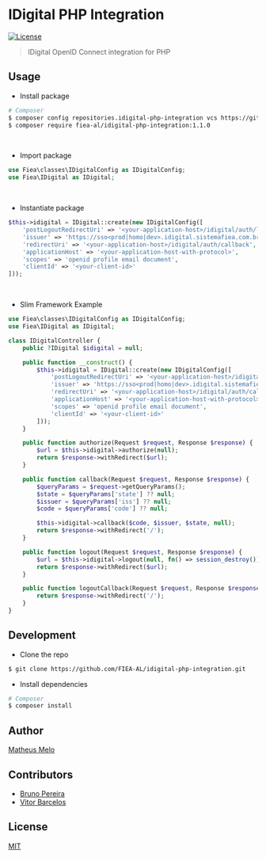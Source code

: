 # IDigital PHP Integration

[![License][license-badge]][license-url]

> IDigital OpenID Connect integration for PHP

## Usage

- Install package

```bash
# Composer
$ composer config repositories.idigital-php-integration vcs https://github.com/FIEA-AL/idigital-php-integration.git
$ composer require fiea-al/idigital-php-integration:1.1.0
```

&nbsp;
- Import package
```php
use Fiea\classes\IDigitalConfig as IDigitalConfig;
use Fiea\IDigital as IDigital;
```

&nbsp;
- Instantiate package
```php
$this->idigital = IDigital::create(new IDigitalConfig([
    'postLogoutRedirectUri' => '<your-application-host>/idigital/auth/logout/callback',
    'issuer' => 'https://sso<prod|homo|dev>.idigital.sistemafiea.com.br',
    'redirectUri' => '<your-application-host>/idigital/auth/callback',
    'applicationHost' => '<your-application-host-with-protocol>',
    'scopes' => 'openid profile email document',
    'clientId' => '<your-client-id>'
]));
```

&nbsp;
- Slim Framework Example
```php
use Fiea\classes\IDigitalConfig as IDigitalConfig;
use Fiea\IDigital as IDigital;

class IDigitalController {
    public ?IDigital $idigital = null;

    public function __construct() {
        $this->idigital = IDigital::create(new IDigitalConfig([
            'postLogoutRedirectUri' => '<your-application-host>/idigital/auth/logout/callback',
            'issuer' => 'https://sso<prod|homo|dev>.idigital.sistemafiea.com.br',
            'redirectUri' => '<your-application-host>/idigital/auth/callback',
            'applicationHost' => '<your-application-host-with-protocol>',
            'scopes' => 'openid profile email document',
            'clientId' => '<your-client-id>'
        ]));
    }

    public function authorize(Request $request, Response $response) {
        $url = $this->idigital->authorize(null);
        return $response->withRedirect($url);
    }

    public function callback(Request $request, Response $response) {
        $queryParams = $request->getQueryParams();
        $state = $queryParams['state'] ?? null;
        $issuer = $queryParams['iss'] ?? null;
        $code = $queryParams['code'] ?? null;

        $this->idigital->callback($code, $issuer, $state, null);
        return $response->withRedirect('/');
    }

    public function logout(Request $request, Response $response) {
        $url = $this->idigital->logout(null, fn() => session_destroy());
        return $response->withRedirect($url);
    }

    public function logoutCallback(Request $request, Response $response) {
        return $response->withRedirect('/');
    }
}
```


## Development

- Clone the repo

```bash
$ git clone https://github.com/FIEA-AL/idigital-php-integration.git
```

- Install dependencies

```bash
# Composer
$ composer install
```

## Author

[Matheus Melo](https://www.linkedin.com/in/matheus-melo-7198901a4)

## Contributors
- [Bruno Pereira](https://www.linkedin.com/in/batlopes)
- [Vitor Barcelos](https://www.linkedin.com/in/vitorbarcelos)

## License

[MIT](https://github.com/FIEA-AL/idigital-php-integration/blob/main/LICENSE)

[license-badge]: https://img.shields.io/badge/License-MIT-yellow.svg
[license-url]: https://opensource.org/licenses/MIT
